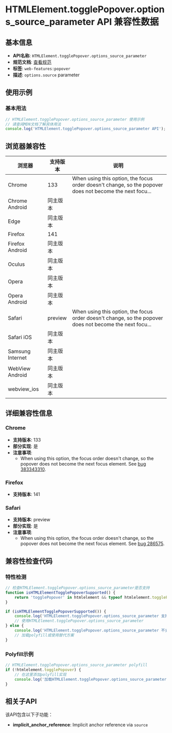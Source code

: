 # HTMLElement.togglePopover.options_source_parameter API 兼容性数据

## 基本信息

- **API名称**: `HTMLElement.togglePopover.options_source_parameter`
- **规范文档**: [查看规范](https://html.spec.whatwg.org/multipage/dom.html#dom-showpopoveroptions-source)
- **标签**: `web-features:popover`
- **描述**: `options.source` parameter

## 使用示例

### 基本用法

```javascript
// HTMLElement.togglePopover.options_source_parameter 使用示例
// 请查阅MDN文档了解具体用法
console.log('HTMLElement.togglePopover.options_source_parameter API');
```

## 浏览器兼容性

| 浏览器 | 支持版本 | 说明 |
|--------|----------|------|
| Chrome | 133 | When using this option, the focus order doesn't change, so the popover does not become the next focu... |
| Chrome Android | 同主版本 |  |
| Edge | 同主版本 |  |
| Firefox | 141 |  |
| Firefox Android | 同主版本 |  |
| Oculus | 同主版本 |  |
| Opera | 同主版本 |  |
| Opera Android | 同主版本 |  |
| Safari | preview | When using this option, the focus order doesn't change, so the popover does not become the next focu... |
| Safari iOS | 同主版本 |  |
| Samsung Internet | 同主版本 |  |
| WebView Android | 同主版本 |  |
| webview_ios | 同主版本 |  |

## 详细兼容性信息

### Chrome

- **支持版本**: 133
- **部分实现**: 是
- **注意事项**:
  - When using this option, the focus order doesn't change, so the popover does not become the next focus element. See [bug 383343310](https://crbug.com/383343310).

### Firefox

- **支持版本**: 141

### Safari

- **支持版本**: preview
- **部分实现**: 是
- **注意事项**:
  - When using this option, the focus order doesn't change, so the popover does not become the next focus element. See [bug 286575](https://webkit.org/b/286575).

## 兼容性检查代码

### 特性检测

```javascript
// 检查HTMLElement.togglePopover.options_source_parameter是否支持
function isHTMLElementTogglePopoverSupported() {
    return 'togglePopover' in htmlelement && typeof htmlelement.togglePopover === 'function';
}

if (isHTMLElementTogglePopoverSupported()) {
    console.log('HTMLElement.togglePopover.options_source_parameter 支持');
    // 使用HTMLElement.togglePopover.options_source_parameter
} else {
    console.log('HTMLElement.togglePopover.options_source_parameter 不支持，需要polyfill');
    // 加载polyfill或使用替代方案
}
```

### Polyfill示例

```javascript
// HTMLElement.togglePopover.options_source_parameter polyfill
if (!htmlelement.togglePopover) {
    // 在这里添加polyfill实现
    console.log('加载HTMLElement.togglePopover.options_source_parameter polyfill');
}
```

## 相关子API

该API包含以下子功能：

- **implicit_anchor_reference**: Implicit anchor reference via `source`

